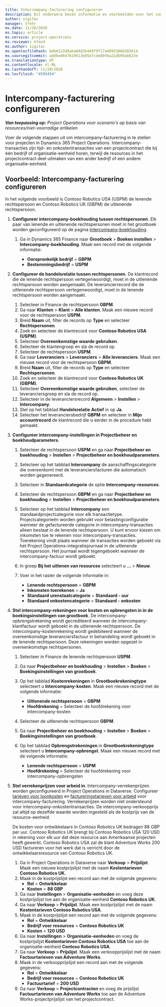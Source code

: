 ```yaml
---
title: Intercompany-facturering configureren
description: Dit onderwerp bevat informatie en voorbeelden over het configureren van intercompany-facturering voor projecten.
author: sigitac
manager: tfehr
ms.date: 11/20/2020
ms.topic: article
ms.service: project-operations
ms.reviewer: kfend
ms.author: sigitac
ms.openlocfilehash: bdb6122d8aba84d2b449f9f17a4093388b585614
ms.sourcegitcommit: addbe0647619413e85e7cde80f6a21db95ab623e
ms.translationtype: HT
ms.contentlocale: nl-NL
ms.lasthandoff: 11/20/2020
ms.locfileid: "4595454"
---
```

# <a name="configure-intercompany-invoicing"></a>Intercompany-facturering configureren

_**Van toepassing op:** Project Operations voor scenario's op basis van resources/niet-voorradige artikelen_

Voer de volgende stappen uit om intercompany-facturering in te stellen voor projecten in Dynamics 365 Project Operations. Intercompany-transacties zijn tijd- en onkostentransacties van een projectcontract die bij één bedrijf of organisatie-eenheid horen, terwijl de resources in het projectcontract deel uitmaken van een ander bedrijf of een andere organisatie-eenheid.

## <a name="example-configure-intercompany-invoicing"></a>Voorbeeld: Intercompany-facturering configureren

In het volgende voorbeeld is Contoso Robotics USA (USPM) de lenende rechtspersoon en Contoso Robotics UK (GBPM) de uitlenende rechtspersoon. 

1. **Configureer intercompany-boekhouding tussen rechtspersonen**. Elk paar van lenende en uitlenende rechtspersonen moet in het grootboek worden geconfigureerd op de pagina [Intercompany-boekhouding](https://docs.microsoft.com/dynamics365/finance/general-ledger/intercompany-accounting-setup).
    
    1. Ga in Dynamics 365 Finance naar **Grootboek** > **Boeken instellen** > **Intercompany-boekhouding**. Maak een record met de volgende informatie:

        - **Oorspronkelijk bedrijf** = **GBPM**
        - **Bestemmingsbedrijf** = **USPM**

2. **Configureer de handelsrelatie tussen rechtspersonen**. De klantrecord die de lenende rechtspersoon vertegenwoordigt, moet in de uitlenende rechtspersoon worden aangemaakt. De leverancierrecord die de uitlenende rechtspersoon vertegenwoordigt, moet in de lenende rechtspersoon worden aangemaakt.

     1. Selecteer in Finance de rechtspersoon **GBPM**.
     2. Ga naar **Klanten** > **Klant** > **Alle klanten**. Maak een nieuwe record voor de rechtspersoon **USPM**.
     3. Breid **Naam** uit, filter de records op **Type** en selecteer **Rechtspersonen**. 
     4. Zoek en selecteer de klantrecord voor **Contoso Robotics USA (USPM)**.
     5. Selecteer **Overeenkomstige waarde gebruiken**. 
     6. Selecteer de klantengroep en sla de record op.
     7. Selecteer de rechtspersoon **USPM**.
     8. Ga naar **Leveranciers** > **Leveranciers** > **Alle leveranciers**. Maak een nieuwe record voor de rechtspersoon **GBPM**.
     9. Breid **Naam** uit, filter de records op **Type** en selecteer **Rechtspersonen**. 
     10. Zoek en selecteer de klantrecord voor **Contoso Robotics UK (GBPM)**.
     11. Selecteer **Overeenkomstige waarde gebruiken**, selecteer de leveranciersgroep en sla de record op.
     12. Selecteer in de leveranciersrecord **Algemeen** > **Instellen** > **Intercompany**.
     13. Stel op het tabblad **Handelsrelatie** **Actief** in op **Ja**.
     14. Selecteer het leveranciersbedrijf **GBPM** en selecteer in **Mijn accountrecord** de klantrecord die u eerder in de procedure hebt gemaakt.

3. **Configureer intercompany-instellingen in Projectbeheer en boekhoudparameters**. 

    1. Selecteer de rechtspersoon **USPM** en ga naar **Projectbeheer en boekhouding** > **Instellen** > **Projectbeheer en boekhoudparameters**.
    2. Selecteer op het tabblad **Intercompany** de aanschaffingscategorie die overeenkomt met de leveranciersfacturen die automatisch worden gegenereerd.
    3. Selecteer in **Standaardcategorie** de optie **Intercompany-resources**.
    4. Selecteer de rechtspersoon **GBPM** en ga naar **Projectbeheer en boekhouding** > **Instellen** > **Projectbeheer en boekhoudparameters**.
    5. Selecteer op het tabblad **Intercompany** een standaardprojectcategorie voor elk transactietype. Projectcategorieën worden gebruikt voor belastingconfiguratie wanneer de gefactureerde categorie in intercompany-transacties alleen bestaat in de lenende rechtspersoon. U kunt ervoor kiezen om inkomsten toe te rekenen voor intercompany-transacties. Toerekening vindt plaats wanneer de transacties worden geboekt via het Project Operations-integratiejournaal in de uitlenende rechtspersoon. Het journaal wordt tegengeboekt wanneer de intercompany-factuur wordt geboekt.
    6. In groep **Bij het uitlenen van resources** selecteert u **...** > **Nieuw**. 
    7. Voer in het raster de volgende informatie in:

          - **Lenende rechtspersoon** = **GBPM**
          - **Inkomsten toerekenen** = **Ja**
          - **Standaard urenstaatcategorie** = **Standaard - uur**
          - **Standaard onkostencategorie** = **Standaard - onkosten**

4. **Stel intercompany-rekeningen voor kosten en opbrengsten in in de boekingsinstellingen van grootboek**. De intercompany-opbrengstrekening wordt gecrediteerd wanneer de intercompany-klantfactuur wordt geboekt in de uitlenende rechtspersoon. De intercompany-kostenrekening wordt gedebiteerd wanneer de overeenkomstige leveranciersfactuur in behandeling wordt geboekt in de lenende rechtspersoon. Deze rekeningen worden opgezet in overeenkomstige rechtspersonen. 
      
     1. Selecteer in Finance de lenende rechtspersoon **USPM**. 
     2. Ga naar **Projectbeheer en boekhouding** > **Instellen** > **Boeken** > **Boekingsinstellingen van grootboek**. 
     3. Op het tabblad **Kostenrekeningen** in **Grootboekrekeningtype** selecteert u **Intercompany-kosten**. Maak een nieuwe record met de volgende informatie:
      
        - **Uitlenende rechtspersoon** = **GBPM**
        - **Hoofdrekening** = Selecteer de hoofdrekening voor intercompany-kosten
        
     4. Selecteer de uitlenende rechtspersoon **GBPM**. 
     5. Ga naar **Projectbeheer en boekhouding** > **Instellen** > **Boeken** > **Boekingsinstellingen van grootboek**. 
     6. Op het tabblad **Opbrengstrekeningen** in **Grootboekrekeningtype** selecteert u **Intercompany-opbrengst**. Maak een nieuwe record met de volgende informatie:

        - **Lenende rechtspersoon** = **USPM**
        - **Hoofdrekening** = Selecteer de hoofdrekening voor intercompany-opbrengsten 

5. **Stel verrekenprijzen voor arbeid in**. Intercompany-verrekenprijzen worden geconfigureerd in Project Operations in Dataverse. Configureer [tarieven voor loonkosten](../pricing-costing/set-up-labor-cost-rate.md#transfer-pricing-and-costs-for-resources-outside-of-your-division-or-legal-entity) en [factureringstarieven voor arbeid](../pricing-costing/set-up-labor-bill-rate.md#transfer-pricing-or-set-up-bill-rates-for-resources-from-other-organizational-units-or-divisions) voor intercompany-facturering. Verrekenprijzen worden niet ondersteund voor intercompany-onkostentransacties. De intercompany-verkoopprijs zal altijd op dezelfde waarde worden ingesteld als de kostprijs van de resource-eenheid.

      De kosten voor ontwikkelaars in Contoso Robotics UK bedragen 88 GBP per uur. Contoso Robotics UK brengt bij Contoso Robotics USA 120 USD in rekening voor elk uur dat deze resource aan Amerikaanse projecten heeft gewerkt. Contoso Robotics USA zal de klant Adventure Works 200 USD factureren voor het werk dat is verricht door de ontwikkelaarsresource van Contoso Robotics UK.

      1. Ga in Project Operations in Dataverse naar **Verkoop** > **Prijslijst**. Maak een nieuwe kostprijslijst met de naam **Kostentarieven Contoso Robotics UK.** 
      2. Maak in de kostprijslijst een record aan met de volgende gegevens:
         - **Rol** = **Ontwikkelaar**
         - **Kosten** = **88 GBP**
      3. Ga naar **Instellingen** > **Organisatie-eenheden** en voeg deze kostprijslijst toe aan de organisatie-eenheid **Contoso Robotics UK**.
      4. Ga naar **Verkoop** > **Prijslijst**. Maak een kostprijslijst met de naam **Kostentarieven Contoso Robotics USA**. 
      5. Maak in de kostprijslijst een record aan met de volgende gegevens:
          - **Rol** = **Ontwikkelaar**
          - **Bedrijf voor resources** = **Contoso Robotics UK**
          - **Kosten** = **120 USD**
      6. Ga naar **Instellingen** > **Organisatie-eenheden** en voeg de kostprijslijst **Kostentarieven Contoso Robotics USA** toe aan de organisatie-eenheid **Contoso Robotics USA**.
      7. Ga naar **Verkoop** > **Prijslijst**. Maak een verkoopprijslijst met de naam **Factuurtarieven van Adventure Works**. 
      8. Maak in de verkoopprijslijst een record aan met de volgende gegevens:
          - **Rol** = **Ontwikkelaar**
          - **Bedrijf voor resources** = **Contoso Robotics UK**
          - **Factuurtarief** = **200 USD**
      9. Ga naar **Verkoop** > **Projectcontracten** en voeg de prijslijst **Factuurtarieven van Adventure Works** toe aan de Adventure Works-projectprijslijst van het projectcontract.
